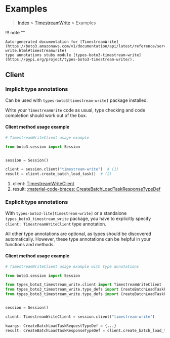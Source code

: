 # Examples

> [Index](../README.md) > [TimestreamWrite](./README.md) > Examples

!!! note ""

    Auto-generated documentation for [TimestreamWrite](https://boto3.amazonaws.com/v1/documentation/api/latest/reference/services/timestream-write.html#timestreamwrite)
    type annotations stubs module [types-boto3-timestream-write](https://pypi.org/project/types-boto3-timestream-write/).

## Client

### Implicit type annotations

Can be used with `types-boto3[timestream-write]` package installed.

Write your `TimestreamWrite` code as usual,
type checking and code completion should work out of the box.


#### Client method usage example

```python
# TimestreamWriteClient usage example

from boto3.session import Session


session = Session()

client = session.client("timestream-write")  # (1)
result = client.create_batch_load_task()  # (2)
```

1. client: [TimestreamWriteClient](./client.md)
2. result: [:material-code-braces: CreateBatchLoadTaskResponseTypeDef](./type_defs.md#createbatchloadtaskresponsetypedef)






### Explicit type annotations

With `types-boto3-lite[timestream-write]`
or a standalone `types_boto3_timestream_write` package, you have to explicitly specify `client: TimestreamWriteClient` type annotation.

All other type annotations are optional, as types should be discovered automatically.
However, these type annotations can be helpful in your functions and methods.


#### Client method usage example

```python
# TimestreamWriteClient usage example with type annotations

from boto3.session import Session

from types_boto3_timestream_write.client import TimestreamWriteClient
from types_boto3_timestream_write.type_defs import CreateBatchLoadTaskResponseTypeDef
from types_boto3_timestream_write.type_defs import CreateBatchLoadTaskRequestTypeDef


session = Session()

client: TimestreamWriteClient = session.client("timestream-write")

kwargs: CreateBatchLoadTaskRequestTypeDef = {...}
result: CreateBatchLoadTaskResponseTypeDef = client.create_batch_load_task(**kwargs)
```






